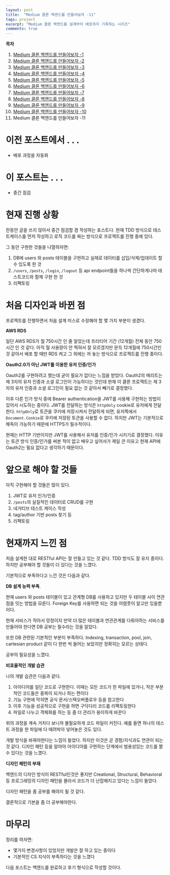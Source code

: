 ```yaml
---
layout: post
title:  "Medium 클론 백엔드를 만들어보자 -11"
tags: project
excerpt: "Medium 클론 백엔드를 설계부터 배포까지 기록하는 시리즈"
comments: true
---
```


**목차**
1. [Medium 클론 백엔드를 만들어보자 -1]({{site.baseurl}}/프로젝트-Medium-클론-백엔드를-만들어보자-1/)
2. [Medium 클론 백엔드를 만들어보자 -2]({{site.baseurl}}/프로젝트-Medium-클론-백엔드를-만들어보자-2/)
3. [Medium 클론 백엔드를 만들어보자 -3]({{site.baseurl}}/프로젝트-Medium-클론-백엔드를-만들어보자-3/)
4. [Medium 클론 백엔드를 만들어보자 -4]({{site.baseurl}}/프로젝트-Medium-클론-백엔드를-만들어보자-4/)
5. [Medium 클론 백엔드를 만들어보자 -5]({{site.baseurl}}/프로젝트-Medium-클론-백엔드를-만들어보자-5/)
6. [Medium 클론 백엔드를 만들어보자 -6]({{site.baseurl}}/프로젝트-Medium-클론-백엔드를-만들어보자-6/)
7. [Medium 클론 백엔드를 만들어보자 -7]({{site.baseurl}}/프로젝트-Medium-클론-백엔드를-만들어보자-7/)
8. [Medium 클론 백엔드를 만들어보자 -8]({{site.baseurl}}/프로젝트-Medium-클론-백엔드를-만들어보자-8/)
9. [Medium 클론 백엔드를 만들어보자 -9]({{site.baseurl}}/프로젝트-Medium-클론-백엔드를-만들어보자-9/)
10. [Medium 클론 백엔드를 만들어보자 -10]({{site.baseurl}}/프로젝트-Medium-클론-백엔드를-만들어보자-10/)
11. Medium 클론 백엔드를 만들어보자 -11

# 이전 포스트에서 . . .
- 배포 과정을 자동화

# 이 포스트는 . . .
- 중간 점검

# 현재 진행 상황
한동안 글을 쓰지 않아서 중간 점검할 겸 작성하는 포스트다. 현재 TDD 방식으로 테스트케이스를 먼저 작성하고 로직 코드를 짜는 방식으로 프로젝트를 진행 중에 있다.

그 동안 구현한 것들을 나열하자면:
1. DB에 users 와 posts 테이블을 구현하고 실제로 데이터를 삽입/삭제/업데이트 할 수 있도록 한 것
2. `/users`, `/posts`, `/login`, `/logout` 등 api endpoint들을 하나씩 간단하게나마 테스트코드와 함께 구현 한 것
3. 리팩토링

# 처음 디자인과 바뀐 점
프로젝트를 진행하면서 처음 설계 미스로 수정해야 할 몇 가지 부분이 생겼다. 

**AWS RDS**

일단 AWS RDS가 월 750시간 인 줄 알았는데 프리티어 기간 (12개월) 전체 동안 750시간 인 것 같다. 아직 월 사용량이 안 찍혀서 잘 모르겠지만 문득 12개월에 750시간인 것 같아서 배포 할 때만 RDS 켜고 그 외에는 꺼 놓는 방식으로 프로젝트를 진행 중이다.

**Oauth2.0가 아닌 JWT를 이용한 유저 인증/인가**

Oauth2를 구현하려고 했는데 굳이 필요가 없다는 느낌을 받았다. Oauth2의 메리트는 제 3자의 유저 인증과 소셜 로그인이 가능하다는 것인데 현재 이 클론 프로젝트는 제 3자의 유저 인증과 소셜 로그인이 필요 없는 것 같아서 빼기로 결정했다.

이후 다른 인가 방식 중에 Bearer authentication을 JWT를 사용해 구현하는 방법이 있어서 시도하는 중이다. JWT를 전달하는 방식은 `httpOnly` cookie로 유저에게 전달한다. `httpOnly`로 토큰을 쿠키에 저장시켜서 전달하게 되면, 유저쪽에서 `Document.Cookie`로 쿠키에 저장된 토큰을 사용할 수 없다. 하지만 JWT는 기본적으로 해독이 가능하기 때문에 HTTPS가 필수적이다. 

현재는 HTTP 기반이지만 JWT를 사용해서 유저를 인증/인가 시키기로 결정했다. 이유는 토큰 방식 인증/인가를 써본 적이 없고 배우고 싶어서가 제일 큰 이유고 현재 API에 Oauth2는 필요 없다고 생각하기 때문이다. 

# 앞으로 해야 할 것들
아직 구현해야 할 것들은 많이 있다. 
1. JWT로 유저 인가/인증
2. `/posts`의 실질적인 데이터로 CRUD를 구현
3. 네거티브 테스트 케이스 작성
4. tag/author 기반 posts 찾기 등
5. 리팩토링

# 현재까지 느낀 점
처음 설계한 대로 RESTful API는 잘 만들고 있는 것 같다. TDD 방식도 잘 유지 중이다. 하지만 공부해야 할 것들이 더 있다는 것을 느꼈다.

기본적으로 부족하다고 느낀 것은 다음과 같다.

**DB 설계 능력 부족**. 

현재 users 와 posts 테이블이 있고 관계형 DB를 사용하고 있지만 두 테이블 사이 연관점을 잇는 방법을 모른다. Foreign Key를 사용하면 되는 것을 어렴풋이 알고만 있을뿐이다.

현재 서비스가 작아서 망정이지 만약 더 많은 테이블과 연관관계를 다뤄야하는 서비스를 만들어야 한다면 DB 공부는 필수라는 것을 알았다.

또한 DB 관련된 기본적인 부분이 부족하다. Indexing, transaction, pool, join, cartesian product 같이 다 한번 씩 들어는 보았지만 정확히는 모르는 상태다.

공부의 필요성을 느꼈다.

**비효율적인 개발 습관**

나의 개발 습관은 다음과 같다.
1. 아이디어를 일단 코드로 구현한다. 이때는 모든 코드가 한 파일에 있거나, 작은 부분적인 코드들은 중복이 되거나 하는 편이다
2. 기능 구현에 막히면 공식 문서/스택오버플로우 등을 참고한다
3. 이후 기능을 성공적으로 구현을 하면 구닥다리 코드를 리팩토링한다
4. 파일로 나누고 객체화를 하는 등 좀 더 관리가 용이하게 바꾼다

위의 과정을 계속 거치다 보니까 불필요하게 코드 파일이 커진다. 예를 들면 하나의 테스트 과정을 한 파일에 다 때려박아 넣어놓은 것도 있다.

개발 방식을 바꿔야한다는 느낌이 들었다. 하지만 이것은 곧 경험/지식과도 연관이 되는 것 같다. 디자인 패턴 등을 알아야 아이디어를 구현하는 단계에서 범용성있는 코드를 짤 수 있다는 것을 느꼈다.

**디자인 패턴의 부재**

백엔드의 디자인 방식이 RESTful인것은 좋지만 Creational, Structural, Behavioral 등 프로그래밍의 디자인 패턴을 몰라서 코드가 더 난잡해지고 있다는 느낌이 들었다.

디자인 패턴을 좀 공부를 해야지 될 것 같다.

결론적으로 기본을 좀 더 공부해야한다.

# 마무리 
정리를 하자면:
- 몇가지 변경사항이 있었지만 개발은 잘 하고 있는 중이다
- 기본적인 CS 지식이 부족하다는 것을 느꼈다

다음 포스트는 백엔드를 완료하고 후기 형식으로 작성할 것이다.